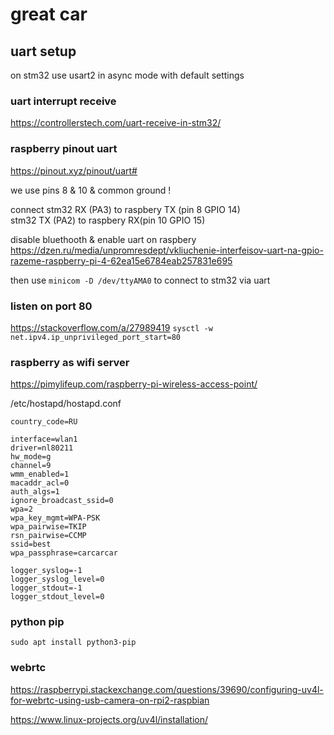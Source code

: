 # great car

## uart setup
on stm32 use usart2 in async mode with default settings

### uart interrupt receive
https://controllerstech.com/uart-receive-in-stm32/

### raspberry pinout uart
https://pinout.xyz/pinout/uart#

we use pins 8 & 10 & common ground !

connect stm32 RX (PA3) to raspbery TX (pin 8 GPIO 14) <br>
stm32 TX (PA2) to raspbery RX(pin 10 GPIO 15)

disable bluethooth & enable uart on raspbery <br>
https://dzen.ru/media/unpromresdept/vkliuchenie-interfeisov-uart-na-gpio-razeme-raspberry-pi-4-62ea15e6784eab257831e695

then use `minicom -D /dev/ttyAMA0` to connect to stm32 via uart

### listen on port 80
https://stackoverflow.com/a/27989419
```sysctl -w net.ipv4.ip_unprivileged_port_start=80```

### raspberry as wifi server

https://pimylifeup.com/raspberry-pi-wireless-access-point/

/etc/hostapd/hostapd.conf
```
country_code=RU

interface=wlan1
driver=nl80211
hw_mode=g
channel=9
wmm_enabled=1
macaddr_acl=0
auth_algs=1
ignore_broadcast_ssid=0
wpa=2
wpa_key_mgmt=WPA-PSK
wpa_pairwise=TKIP
rsn_pairwise=CCMP
ssid=best
wpa_passphrase=carcarcar

logger_syslog=-1
logger_syslog_level=0
logger_stdout=-1
logger_stdout_level=0
```

### python pip
```sudo apt install python3-pip```

### webrtc

https://raspberrypi.stackexchange.com/questions/39690/configuring-uv4l-for-webrtc-using-usb-camera-on-rpi2-raspbian

https://www.linux-projects.org/uv4l/installation/
